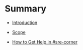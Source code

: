 # Summary

- [Introduction](./intro.md)

- [Scope](./scope.md)

- [How to Get Help in #sre-corner](./sre-corner/ask.md)

